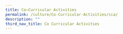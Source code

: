 ```yaml
---
title: Co–Curricular Activities
permalink: /culture/Co-Curricular-Activities/cca/
description: ""
third_nav_title: Co Curricular Activities
---
```

